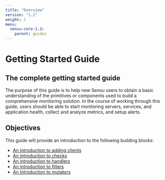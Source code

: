 ```yaml
---
title: "Overview"
version: "1.2"
weight: 1
menu:
  sensu-core-1.2:
    parent: guides
---
```


# Getting Started Guide

## The complete getting started guide

The purpose of this guide is to help new Sensu users to obtain a basic
understanding of the primitives or components used to build a comprehensive
monitoring solution. In the course of working through this guide, users should
be able to start monitoring servers, services, and application health, collect
and analyze metrics, and setup alerts.

## Objectives

This guide will provide an introduction to the following building blocks:

- [An introduction to adding clients][1]
- [An introduction to checks][2]
- [An introduction to handlers][3]
- [An introduction to filters][4]
- [An introduction to mutators][5]

[1]:  ../adding-a-client/
[2]:  ../intro-to-checks/
[3]:  ../intro-to-handlers/
[4]:  ../intro-to-filters/
[5]:  ../intro-to-mutators/